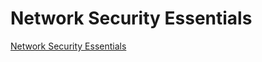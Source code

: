 # Network Security Essentials

[Network Security Essentials](https://tryhackme.com/room/networksecurityessentials)

